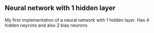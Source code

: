 ## Neural network with 1 hidden layer ##

My first implementation of a neural network with 1 hidden layer. Has 4 hidden neyrons and also 2 bias neurons